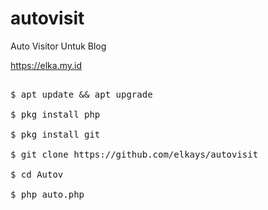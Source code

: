 # autovisit
Auto Visitor Untuk Blog

https://elka.my.id

<pre>

$ apt update && apt upgrade

$ pkg install php

$ pkg install git

$ git clone https://github.com/elkays/autovisit

$ cd Autov

$ php auto.php

</pre>
